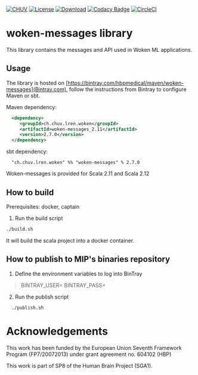 [![CHUV](https://img.shields.io/badge/CHUV-LREN-AF4C64.svg)](https://www.unil.ch/lren/en/home.html) [![License](https://img.shields.io/badge/license-AGPL--3.0-blue.svg)](https://github.com/LREN-CHUV/woken-messages/blob/master/LICENSE) [![Download](https://api.bintray.com/packages/hbpmedical/maven/woken-messages/images/download.svg)](https://bintray.com/hbpmedical/maven/woken-messages/_latestVersion)
[![Codacy Badge](https://api.codacy.com/project/badge/Grade/50b557498f404feb86f4d118eb6e143f)](https://www.codacy.com/app/hbp-mip/woken-messages?utm_source=github.com&amp;utm_medium=referral&amp;utm_content=HBPMedical/woken-messages&amp;utm_campaign=Badge_Grade) [![CircleCI](https://circleci.com/gh/HBPMedical/woken-messages.svg?style=svg)](https://circleci.com/gh/HBPMedical/woken-messages)

# woken-messages library

This library contains the messages and API used in Woken ML applications.

## Usage

The library is hosted on [https://bintray.com/hbpmedical/maven/woken-messages](Bintray.com), follow the instructions from Bintray to configure Maven or sbt.

Maven dependency:

```xml
  <dependency>
     <groupId>ch.chuv.lren.woken</groupId>
     <artifactId>woken-messages_2.11</artifactId>
     <version>2.7.0</version>
  </dependency>
```
sbt dependency:

```
  "ch.chuv.lren.woken" %% "woken-messages" % 2.7.0
```

Woken-messages is provided for Scala 2.11 and Scala 2.12

## How to build

Prerequisites: docker, captain

1. Run the build script

```sh
./build.sh
```

It will build the scala project into a docker container.

## How to publish to MIP's binaries repository

1. Define the environment variables to log into BinTray

> BINTRAY_USER=<USER>
> BINTRAY_PASS=<PASSWORD>

2. Run the publish script
```
  ./publish.sh
```

# Acknowledgements

This work has been funded by the European Union Seventh Framework Program (FP7/2007­2013) under grant agreement no. 604102 (HBP)

This work is part of SP8 of the Human Brain Project (SGA1).
